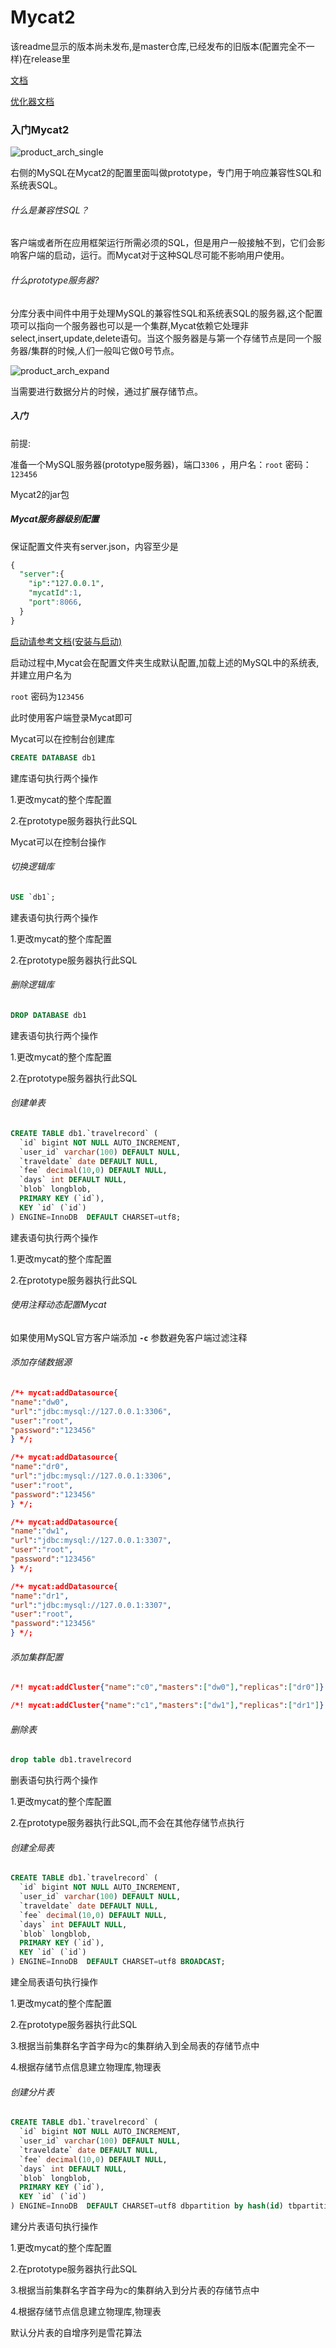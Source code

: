 # Mycat2

该readme显示的版本尚未发布,是master仓库,已经发布的旧版本(配置完全不一样)在release里

[文档](https://github.com/MyCATApache/Mycat2/wiki)

[优化器文档](https://github.com/MyCATApache/Mycat2/blob/master/doc/104-optimizer.md)

### 入门Mycat2



![product_arch_single](https://raw.githubusercontent.com/wiki/MyCATApache/Mycat2/img/product_arch_single.png)







右侧的MySQL在Mycat2的配置里面叫做prototype，专门用于响应兼容性SQL和系统表SQL。



###### 什么是兼容性SQL？

客户端或者所在应用框架运行所需必须的SQL，但是用户一般接触不到，它们会影响客户端的启动，运行。而Mycat对于这种SQL尽可能不影响用户使用。



###### 什么prototype服务器?

分库分表中间件中用于处理MySQL的兼容性SQL和系统表SQL的服务器,这个配置项可以指向一个服务器也可以是一个集群,Mycat依赖它处理非select,insert,update,delete语句。当这个服务器是与第一个存储节点是同一个服务器/集群的时候,人们一般叫它做0号节点。



![product_arch_expand](https://raw.githubusercontent.com/wiki/MyCATApache/Mycat2/img/product_arch_expand.png)

当需要进行数据分片的时候，通过扩展存储节点。



##### 入门

前提:

准备一个MySQL服务器(prototype服务器)，端口`3306` ，用户名：`root` 密码：`123456`

Mycat2的jar包



##### Mycat服务器级别配置

保证配置文件夹有server.json，内容至少是

```sql
{
  "server":{
    "ip":"127.0.0.1",
    "mycatId":1,
    "port":8066,
  }
}
```



[启动请参考文档(安装与启动)](https://github.com/MyCATApache/Mycat2/wiki)



启动过程中,Mycat会在配置文件夹生成默认配置,加载上述的MySQL中的系统表,并建立用户名为

`root` 密码为`123456`



此时使用客户端登录Mycat即可



Mycat可以在控制台创建库

```sql
CREATE DATABASE db1
```

建库语句执行两个操作

1.更改mycat的整个库配置

2.在prototype服务器执行此SQL



Mycat可以在控制台操作



###### 切换逻辑库

```sql
USE `db1`;
```

建表语句执行两个操作

1.更改mycat的整个库配置

2.在prototype服务器执行此SQL



###### 删除逻辑库

```sql
DROP DATABASE db1
```

建表语句执行两个操作

1.更改mycat的整个库配置

2.在prototype服务器执行此SQL



###### 创建单表

```sql
CREATE TABLE db1.`travelrecord` (
  `id` bigint NOT NULL AUTO_INCREMENT,
  `user_id` varchar(100) DEFAULT NULL,
  `traveldate` date DEFAULT NULL,
  `fee` decimal(10,0) DEFAULT NULL,
  `days` int DEFAULT NULL,
  `blob` longblob,
  PRIMARY KEY (`id`),
  KEY `id` (`id`)
) ENGINE=InnoDB  DEFAULT CHARSET=utf8;
```



建表语句执行两个操作

1.更改mycat的整个库配置

2.在prototype服务器执行此SQL



###### 使用注释动态配置Mycat

如果使用MySQL官方客户端添加 **`-c`** 参数避免客户端过滤注释



###### 添加存储数据源

```json
/*+ mycat:addDatasource{
"name":"dw0",
"url":"jdbc:mysql://127.0.0.1:3306",
"user":"root",
"password":"123456"
} */;

/*+ mycat:addDatasource{
"name":"dr0",
"url":"jdbc:mysql://127.0.0.1:3306",
"user":"root",
"password":"123456"
} */;

/*+ mycat:addDatasource{
"name":"dw1",
"url":"jdbc:mysql://127.0.0.1:3307",
"user":"root",
"password":"123456"
} */;

/*+ mycat:addDatasource{
"name":"dr1",
"url":"jdbc:mysql://127.0.0.1:3307",
"user":"root",
"password":"123456"
} */;
```



###### 添加集群配置

```json
/*! mycat:addCluster{"name":"c0","masters":["dw0"],"replicas":["dr0"]} */;

/*! mycat:addCluster{"name":"c1","masters":["dw1"],"replicas":["dr1"]} */;
```



###### 删除表

```sql
drop table db1.travelrecord
```

删表语句执行两个操作

1.更改mycat的整个库配置

2.在prototype服务器执行此SQL,而不会在其他存储节点执行



###### 创建全局表

```sql
CREATE TABLE db1.`travelrecord` (
  `id` bigint NOT NULL AUTO_INCREMENT,
  `user_id` varchar(100) DEFAULT NULL,
  `traveldate` date DEFAULT NULL,
  `fee` decimal(10,0) DEFAULT NULL,
  `days` int DEFAULT NULL,
  `blob` longblob,
  PRIMARY KEY (`id`),
  KEY `id` (`id`)
) ENGINE=InnoDB  DEFAULT CHARSET=utf8 BROADCAST;
```

建全局表语句执行操作

1.更改mycat的整个库配置

2.在prototype服务器执行此SQL

3.根据当前集群名字首字母为c的集群纳入到全局表的存储节点中

4.根据存储节点信息建立物理库,物理表



###### 创建分片表

```sql
CREATE TABLE db1.`travelrecord` (
  `id` bigint NOT NULL AUTO_INCREMENT,
  `user_id` varchar(100) DEFAULT NULL,
  `traveldate` date DEFAULT NULL,
  `fee` decimal(10,0) DEFAULT NULL,
  `days` int DEFAULT NULL,
  `blob` longblob,
  PRIMARY KEY (`id`),
  KEY `id` (`id`)
) ENGINE=InnoDB  DEFAULT CHARSET=utf8 dbpartition by hash(id) tbpartition by hash(user_id) tbpartitions 2 dbpartitions 2;
```

建分片表语句执行操作

1.更改mycat的整个库配置

2.在prototype服务器执行此SQL

3.根据当前集群名字首字母为c的集群纳入到分片表的存储节点中

4.根据存储节点信息建立物理库,物理表



默认分片表的自增序列是雪花算法





